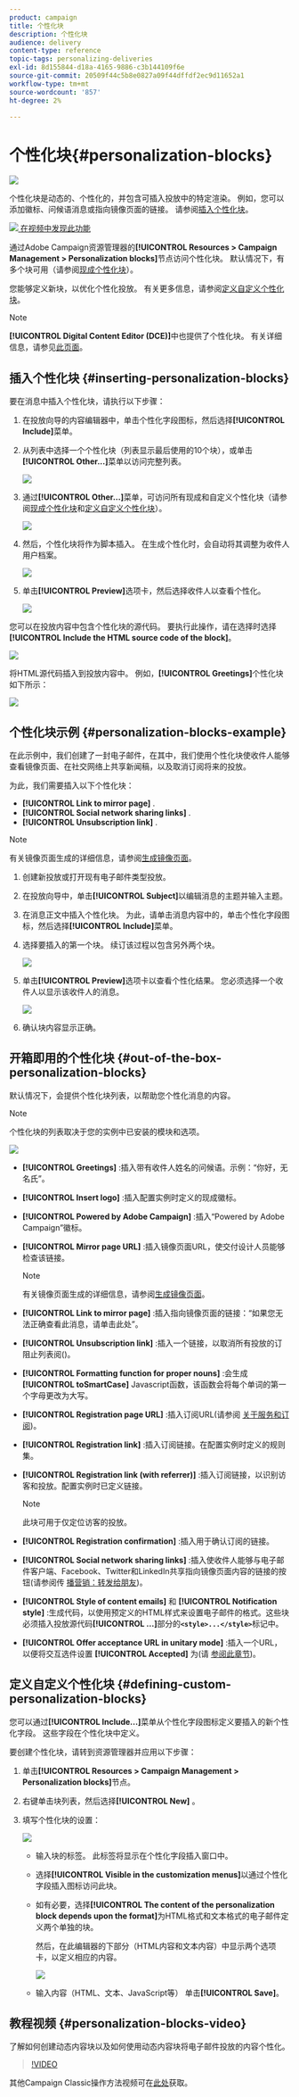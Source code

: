 ```yaml
---
product: campaign
title: 个性化块
description: 个性化块
audience: delivery
content-type: reference
topic-tags: personalizing-deliveries
exl-id: 8d155844-d18a-4165-9886-c3b144109f6e
source-git-commit: 20509f44c5b8e0827a09f44dffdf2ec9d11652a1
workflow-type: tm+mt
source-wordcount: '857'
ht-degree: 2%

---
```


# 个性化块{#personalization-blocks}

![](../../assets/common.svg)

个性化块是动态的、个性化的，并包含可插入投放中的特定渲染。 例如，您可以添加徽标、问候语消息或指向镜像页面的链接。 请参阅[插入个性化块](#inserting-personalization-blocks)。

![](assets/do-not-localize/how-to-video.png)[ 在视频中发现此功能](#personalization-blocks-video)

通过Adobe Campaign资源管理器的&#x200B;**[!UICONTROL Resources > Campaign Management > Personalization blocks]**&#x200B;节点访问个性化块。 默认情况下，有多个块可用（请参阅[现成个性化块](#out-of-the-box-personalization-blocks)）。

您能够定义新块，以优化个性化投放。 有关更多信息，请参阅[定义自定义个性化块](#defining-custom-personalization-blocks)。

>[!NOTE]
>
>**[!UICONTROL Digital Content Editor (DCE)]**&#x200B;中也提供了个性化块。 有关详细信息，请参见[此页面](../../web/using/editing-content.md#inserting-a-personalization-block)。

## 插入个性化块 {#inserting-personalization-blocks}

要在消息中插入个性化块，请执行以下步骤：

1. 在投放向导的内容编辑器中，单击个性化字段图标，然后选择&#x200B;**[!UICONTROL Include]**&#x200B;菜单。
1. 从列表中选择一个个性化块（列表显示最后使用的10个块），或单击&#x200B;**[!UICONTROL Other...]**&#x200B;菜单以访问完整列表。

   ![](assets/s_ncs_user_personalized_block01.png)

1. 通过&#x200B;**[!UICONTROL Other...]**&#x200B;菜单，可访问所有现成和自定义个性化块（请参阅[现成个性化块](#out-of-the-box-personalization-blocks)和[定义自定义个性化块](#defining-custom-personalization-blocks)）。

   ![](assets/s_ncs_user_personalized_block02.png)

1. 然后，个性化块将作为脚本插入。 在生成个性化时，会自动将其调整为收件人用户档案。

   ![](assets/s_ncs_user_personalized_block03.png)

1. 单击&#x200B;**[!UICONTROL Preview]**&#x200B;选项卡，然后选择收件人以查看个性化。

   ![](assets/s_ncs_user_personalized_block04.png)

您可以在投放内容中包含个性化块的源代码。 要执行此操作，请在选择时选择&#x200B;**[!UICONTROL Include the HTML source code of the block]**。

![](assets/s_ncs_user_personalized_block05.png)

将HTML源代码插入到投放内容中。 例如，**[!UICONTROL Greetings]**&#x200B;个性化块如下所示：

![](assets/s_ncs_user_personalized_block06.png)

## 个性化块示例 {#personalization-blocks-example}

在此示例中，我们创建了一封电子邮件，在其中，我们使用个性化块使收件人能够查看镜像页面、在社交网络上共享新闻稿，以及取消订阅将来的投放。

为此，我们需要插入以下个性化块：

* **[!UICONTROL Link to mirror page]** .
* **[!UICONTROL Social network sharing links]** .
* **[!UICONTROL Unsubscription link]** .

>[!NOTE]
>
>有关镜像页面生成的详细信息，请参阅[生成镜像页面](sending-messages.md#generating-the-mirror-page)。

1. 创建新投放或打开现有电子邮件类型投放。
1. 在投放向导中，单击&#x200B;**[!UICONTROL Subject]**&#x200B;以编辑消息的主题并输入主题。
1. 在消息正文中插入个性化块。 为此，请单击消息内容中的，单击个性化字段图标，然后选择&#x200B;**[!UICONTROL Include]**&#x200B;菜单。
1. 选择要插入的第一个块。 续订该过程以包含另外两个块。

   ![](assets/s_ncs_user_personalized_block_example.png)

1. 单击&#x200B;**[!UICONTROL Preview]**&#x200B;选项卡以查看个性化结果。 您必须选择一个收件人以显示该收件人的消息。

   ![](assets/s_ncs_user_personalized_block_example2.png)

1. 确认块内容显示正确。

## 开箱即用的个性化块 {#out-of-the-box-personalization-blocks}

默认情况下，会提供个性化块列表，以帮助您个性化消息的内容。

>[!NOTE]
>
>个性化块的列表取决于您的实例中已安装的模块和选项。

![](assets/s_ncs_user_personalized_block_list.png)

* **[!UICONTROL Greetings]** :插入带有收件人姓名的问候语。示例：“你好，无名氏”。
* **[!UICONTROL Insert logo]** :插入配置实例时定义的现成徽标。
* **[!UICONTROL Powered by Adobe Campaign]** :插入“Powered by Adobe Campaign”徽标。
* **[!UICONTROL Mirror page URL]** :插入镜像页面URL，使交付设计人员能够检查该链接。

   >[!NOTE]
   >
   >有关镜像页面生成的详细信息，请参阅[生成镜像页面](sending-messages.md#generating-the-mirror-page)。

* **[!UICONTROL Link to mirror page]** :插入指向镜像页面的链接：“如果您无法正确查看此消息，请单击此处”。
* **[!UICONTROL Unsubscription link]** :插入一个链接，以取消所有投放的订阻止列表阅()。
* **[!UICONTROL Formatting function for proper nouns]** :会生成 **[!UICONTROL toSmartCase]** Javascript函数，该函数会将每个单词的第一个字母更改为大写。
* **[!UICONTROL Registration page URL]** :插入订阅URL(请参阅 [关于服务和订阅](about-services-and-subscriptions.md))。
* **[!UICONTROL Registration link]** :插入订阅链接。在配置实例时定义的规则集。
* **[!UICONTROL Registration link (with referrer)]** :插入订阅链接，以识别访客和投放。配置实例时已定义链接。

   >[!NOTE]
   >
   >此块可用于仅定位访客的投放。

* **[!UICONTROL Registration confirmation]** :插入用于确认订阅的链接。
* **[!UICONTROL Social network sharing links]** :插入使收件人能够与电子邮件客户端、Facebook、Twitter和LinkedIn共享指向镜像页面内容的链接的按钮(请参阅传 [播营销：转发给朋友](viral-and-social-marketing.md#viral-marketing--forward-to-a-friend))。
* **[!UICONTROL Style of content emails]** 和 **[!UICONTROL Notification style]** :生成代码，以使用预定义的HTML样式来设置电子邮件的格式。这些块必须插入投放源代码&#x200B;**[!UICONTROL ...]**&#x200B;部分的&#x200B;**`<style>...</style>`**&#x200B;标记中。
* **[!UICONTROL Offer acceptance URL in unitary mode]** :插入一个URL，以便将交互选件设置 **[!UICONTROL Accepted]** 为(请 [参阅此章节](../../interaction/using/offer-analysis-report.md))。

## 定义自定义个性化块 {#defining-custom-personalization-blocks}

您可以通过&#x200B;**[!UICONTROL Include...]**&#x200B;菜单从个性化字段图标定义要插入的新个性化字段。 这些字段在个性化块中定义。

要创建个性化块，请转到资源管理器并应用以下步骤：

1. 单击&#x200B;**[!UICONTROL Resources > Campaign Management > Personalization blocks]**&#x200B;节点。
1. 右键单击块列表，然后选择&#x200B;**[!UICONTROL New]** 。
1. 填写个性化块的设置：

   ![](assets/s_ncs_user_personalized_block.png)

   * 输入块的标签。 此标签将显示在个性化字段插入窗口中。
   * 选择&#x200B;**[!UICONTROL Visible in the customization menus]**&#x200B;以通过个性化字段插入图标访问此块。
   * 如有必要，选择&#x200B;**[!UICONTROL The content of the personalization block depends upon the format]**&#x200B;为HTML格式和文本格式的电子邮件定义两个单独的块。

      然后，在此编辑器的下部分（HTML内容和文本内容）中显示两个选项卡，以定义相应的内容。

      ![](assets/s_ncs_user_personalized_block_b.png)

   * 输入内容（HTML、文本、JavaScript等） 单击&#x200B;**[!UICONTROL Save]**。

## 教程视频 {#personalization-blocks-video}

了解如何创建动态内容块以及如何使用动态内容块将电子邮件投放的内容个性化。

>[!VIDEO](https://video.tv.adobe.com/v/24924?quality=12)

其他Campaign Classic操作方法视频可在[此处](https://experienceleague.adobe.com/docs/campaign-classic-learn/tutorials/overview.html?lang=zh-Hans)获取。
